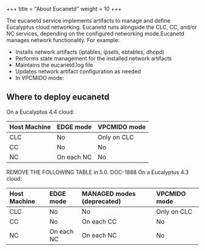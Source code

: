 +++
title = "About Eucanetd"
weight = 10
+++

The eucanetd service implements artifacts to manage and define Eucalyptus cloud networking. Eucanetd runs alongside the CLC, CC, and/or NC services, depending on the configured networking mode.Eucanetd manages network functionality. For example: 

* Installs network artifacts (iptables, ipsets, ebtables, dhcpd) 
* Performs state management for the installed network artifacts 
* Maintains the eucanetd.log file 
* Updates network artifact configuration as needed 
* In VPCMIDO mode: 



## Where to deploy eucanetd
On a Eucalyptus 4.4 cloud: 



| Host Machine | EDGE mode | VPCMIDO mode | 
|  :---- |  :---- |  :---- | 
| CLC | No | Only on CLC | 
| CC | No | No | 
| NC | On each NC | No | 

REMOVE THE FOLLOWING TABLE in 5.0. DOC-1888 On a Eucalyptus 4.3 cloud: 



| Host Machine | EDGE mode | MANAGED modes (deprecated) | VPCMIDO mode | 
|  :---- |  :---- |  :---- |  :---- | 
| CLC | No | No | Only on CLC | 
| CC | No | On each CC | No | 
| NC | On each NC | On each NC | No | 

